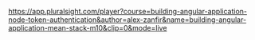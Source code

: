 https://app.pluralsight.com/player?course=building-angular-application-node-token-authentication&author=alex-zanfir&name=building-angular-application-mean-stack-m10&clip=0&mode=live